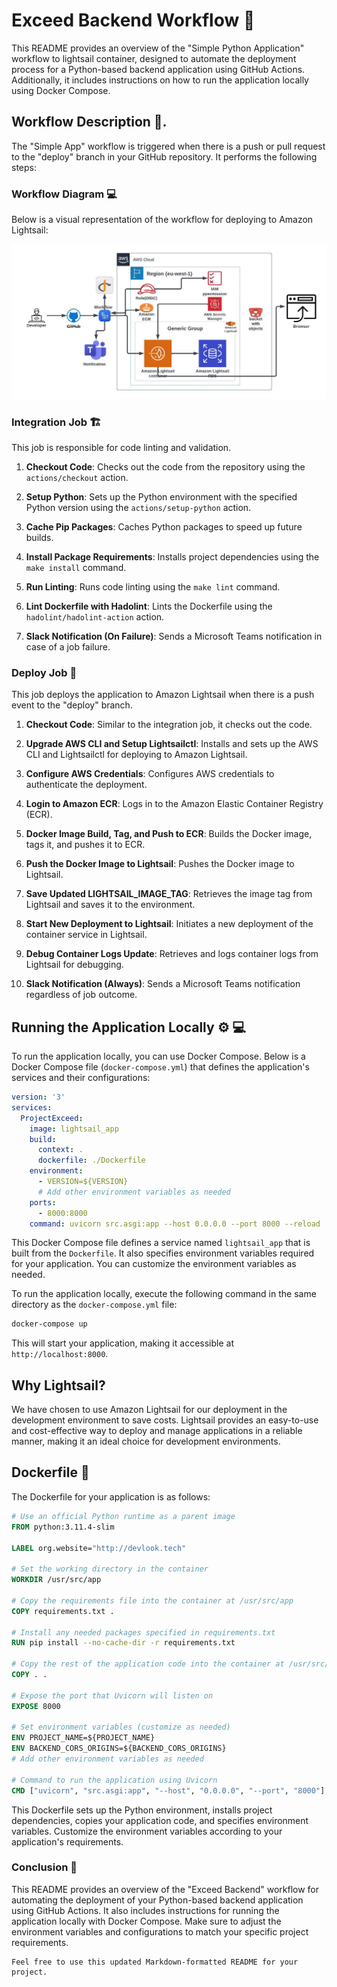 

# Exceed Backend Workflow 🚀

This README provides an overview of the "Simple Python Application" workflow to lightsail container, designed to automate the deployment process for a Python-based backend application using GitHub Actions. Additionally, it includes instructions on how to run the application locally using Docker Compose.

## Workflow Description 📌.

The "Simple App" workflow is triggered when there is a push or pull request to the "deploy" branch in your GitHub repository. It performs the following steps:

### Workflow Diagram 💻

Below is a visual representation of the workflow for deploying to Amazon Lightsail:

![Workflow Diagram](./assets/worflow.jpeg)

### Integration Job 🏗

This job is responsible for code linting and validation.

1. **Checkout Code**: Checks out the code from the repository using the `actions/checkout` action.

2. **Setup Python**: Sets up the Python environment with the specified Python version using the `actions/setup-python` action.

3. **Cache Pip Packages**: Caches Python packages to speed up future builds.

4. **Install Package Requirements**: Installs project dependencies using the `make install` command.

5. **Run Linting**: Runs code linting using the `make lint` command.

6. **Lint Dockerfile with Hadolint**: Lints the Dockerfile using the `hadolint/hadolint-action` action.

7. **Slack Notification (On Failure)**: Sends a Microsoft Teams notification in case of a job failure.

### Deploy Job 🚀

This job deploys the application to Amazon Lightsail when there is a push event to the "deploy" branch.

1. **Checkout Code**: Similar to the integration job, it checks out the code.

2. **Upgrade AWS CLI and Setup Lightsailctl**: Installs and sets up the AWS CLI and Lightsailctl for deploying to Amazon Lightsail.

3. **Configure AWS Credentials**: Configures AWS credentials to authenticate the deployment.

4. **Login to Amazon ECR**: Logs in to the Amazon Elastic Container Registry (ECR).

5. **Docker Image Build, Tag, and Push to ECR**: Builds the Docker image, tags it, and pushes it to ECR.

6. **Push the Docker Image to Lightsail**: Pushes the Docker image to Lightsail.

7. **Save Updated LIGHTSAIL_IMAGE_TAG**: Retrieves the image tag from Lightsail and saves it to the environment.

8. **Start New Deployment to Lightsail**: Initiates a new deployment of the container service in Lightsail.

9. **Debug Container Logs Update**: Retrieves and logs container logs from Lightsail for debugging.

10. **Slack Notification (Always)**: Sends a Microsoft Teams notification regardless of job outcome.

## Running the Application Locally ⚙️ 💻

To run the application locally, you can use Docker Compose. Below is a Docker Compose file (`docker-compose.yml`) that defines the application's services and their configurations:

```yaml
version: '3'
services:
  ProjectExceed:
    image: lightsail_app
    build:
      context: .
      dockerfile: ./Dockerfile
    environment: 
      - VERSION=${VERSION}
      # Add other environment variables as needed
    ports:
      - 8000:8000
    command: uvicorn src.asgi:app --host 0.0.0.0 --port 8000 --reload
```

This Docker Compose file defines a service named `lightsail_app` that is built from the `Dockerfile`. It also specifies environment variables required for your application. You can customize the environment variables as needed.

To run the application locally, execute the following command in the same directory as the `docker-compose.yml` file:

```bash
docker-compose up
```

This will start your application, making it accessible at `http://localhost:8000`.

## Why Lightsail?

We have chosen to use Amazon Lightsail for our deployment in the development environment to save costs. Lightsail provides an easy-to-use and cost-effective way to deploy and manage applications in a reliable manner, making it an ideal choice for development environments.

## Dockerfile  📄

The Dockerfile for your application is as follows:

```dockerfile
# Use an official Python runtime as a parent image
FROM python:3.11.4-slim

LABEL org.website="http://devlook.tech"

# Set the working directory in the container
WORKDIR /usr/src/app

# Copy the requirements file into the container at /usr/src/app
COPY requirements.txt .

# Install any needed packages specified in requirements.txt
RUN pip install --no-cache-dir -r requirements.txt

# Copy the rest of the application code into the container at /usr/src/app
COPY . .

# Expose the port that Uvicorn will listen on
EXPOSE 8000

# Set environment variables (customize as needed)
ENV PROJECT_NAME=${PROJECT_NAME}
ENV BACKEND_CORS_ORIGINS=${BACKEND_CORS_ORIGINS}
# Add other environment variables as needed

# Command to run the application using Uvicorn
CMD ["uvicorn", "src.asgi:app", "--host", "0.0.0.0", "--port", "8000"]
```

This Dockerfile sets up the Python environment, installs project dependencies, copies your application code, and specifies environment variables. Customize the environment variables according to your application's requirements.

### Conclusion 📄

This README provides an overview of the "Exceed Backend" workflow for automating the deployment of your Python-based backend application using GitHub Actions. It also includes instructions for running the application locally with Docker Compose. Make sure to adjust the environment variables and configurations to match your specific project requirements.
 
```
Feel free to use this updated Markdown-formatted README for your project.
```






<!-- ```
bash
python3 -m pip install --user virtualenv
# You should have Python 3.7 available in your host.
# Check the Python path using `which python3`
# Use a command similar to this one:
python3 -m virtualenv --python=<path-to-Python3.7> .devops
source .devops/bin/activate
``` -->